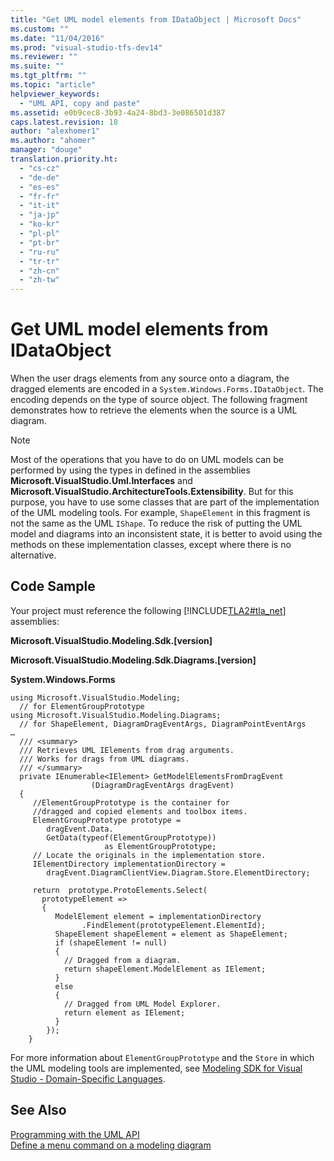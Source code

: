 ```yaml
---
title: "Get UML model elements from IDataObject | Microsoft Docs"
ms.custom: ""
ms.date: "11/04/2016"
ms.prod: "visual-studio-tfs-dev14"
ms.reviewer: ""
ms.suite: ""
ms.tgt_pltfrm: ""
ms.topic: "article"
helpviewer_keywords: 
  - "UML API, copy and paste"
ms.assetid: e0b9cec8-3b93-4a24-8bd3-3e086501d387
caps.latest.revision: 18
author: "alexhomer1"
ms.author: "ahomer"
manager: "douge"
translation.priority.ht: 
  - "cs-cz"
  - "de-de"
  - "es-es"
  - "fr-fr"
  - "it-it"
  - "ja-jp"
  - "ko-kr"
  - "pl-pl"
  - "pt-br"
  - "ru-ru"
  - "tr-tr"
  - "zh-cn"
  - "zh-tw"
---
```

# Get UML model elements from IDataObject
When the user drags elements from any source onto a diagram, the dragged elements are encoded in a `System.Windows.Forms.IDataObject`. The encoding depends on the type of source object. The following fragment demonstrates how to retrieve the elements when the source is a UML diagram.  
  
> [!NOTE]
>  Most of the operations that you have to do on UML models can be performed by using the types in defined in the assemblies **Microsoft.VisualStudio.Uml.Interfaces** and **Microsoft.VisualStudio.ArchitectureTools.Extensibility**. But for this purpose, you have to use some classes that are part of the implementation of the UML modeling tools. For example, `ShapeElement` in this fragment is not the same as the UML `IShape`. To reduce the risk of putting the UML model and diagrams into an inconsistent state, it is better to avoid using the methods on these implementation classes, except where there is no alternative.  
  
## Code Sample  
 Your project must reference the following [!INCLUDE[TLA2#tla_net](../modeling/includes/tla2sharptla_net_md.md)] assemblies:  
  
 **Microsoft.VisualStudio.Modeling.Sdk.[version]**  
  
 **Microsoft.VisualStudio.Modeling.Sdk.Diagrams.[version]**  
  
 **System.Windows.Forms**  
  
```  
using Microsoft.VisualStudio.Modeling;    
  // for ElementGroupPrototype  
using Microsoft.VisualStudio.Modeling.Diagrams;    
  // for ShapeElement, DiagramDragEventArgs, DiagramPointEventArgs  
…   
  /// <summary>  
  /// Retrieves UML IElements from drag arguments.  
  /// Works for drags from UML diagrams.  
  /// </summary>  
  private IEnumerable<IElement> GetModelElementsFromDragEvent  
                  (DiagramDragEventArgs dragEvent)  
  {  
     //ElementGroupPrototype is the container for  
     //dragged and copied elements and toolbox items.  
     ElementGroupPrototype prototype =  
        dragEvent.Data.  
        GetData(typeof(ElementGroupPrototype))  
                     as ElementGroupPrototype;  
     // Locate the originals in the implementation store.  
     IElementDirectory implementationDirectory =   
        dragEvent.DiagramClientView.Diagram.Store.ElementDirectory;  
  
     return  prototype.ProtoElements.Select(  
       prototypeElement =>   
       {  
          ModelElement element = implementationDirectory  
                .FindElement(prototypeElement.ElementId);  
          ShapeElement shapeElement = element as ShapeElement;  
          if (shapeElement != null)  
          {   
            // Dragged from a diagram.  
            return shapeElement.ModelElement as IElement;  
          }  
          else  
          {   
            // Dragged from UML Model Explorer.  
            return element as IElement;  
          }  
        });  
    }  
```  
  
 For more information about `ElementGroupPrototype` and the `Store` in which the UML modeling tools are implemented, see [Modeling SDK for Visual Studio - Domain-Specific Languages](../modeling/modeling-sdk-for-visual-studio-domain-specific-languages.md).  
  
## See Also  
 [Programming with the UML API](../modeling/programming-with-the-uml-api.md)   
 [Define a menu command on a modeling diagram](../modeling/define-a-menu-command-on-a-modeling-diagram.md)